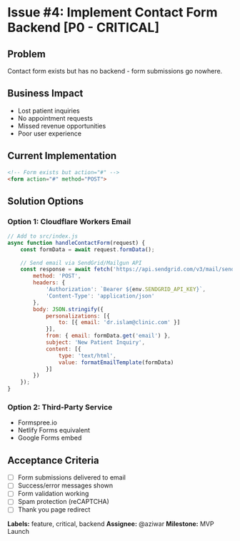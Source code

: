 # Issue #4: Implement Contact Form Backend [P0 - CRITICAL]

## Problem
Contact form exists but has no backend - form submissions go nowhere.

## Business Impact
- Lost patient inquiries
- No appointment requests
- Missed revenue opportunities
- Poor user experience

## Current Implementation
```html
<!-- Form exists but action="#" -->
<form action="#" method="POST">
```

## Solution Options

### Option 1: Cloudflare Workers Email
```javascript
// Add to src/index.js
async function handleContactForm(request) {
    const formData = await request.formData();
    
    // Send email via SendGrid/Mailgun API
    const response = await fetch('https://api.sendgrid.com/v3/mail/send', {
        method: 'POST',
        headers: {
            'Authorization': `Bearer ${env.SENDGRID_API_KEY}`,
            'Content-Type': 'application/json'
        },
        body: JSON.stringify({
            personalizations: [{
                to: [{ email: 'dr.islam@clinic.com' }]
            }],
            from: { email: formData.get('email') },
            subject: 'New Patient Inquiry',
            content: [{
                type: 'text/html',
                value: formatEmailTemplate(formData)
            }]
        })
    });
}
```

### Option 2: Third-Party Service
- Formspree.io
- Netlify Forms equivalent
- Google Forms embed

## Acceptance Criteria
- [ ] Form submissions delivered to email
- [ ] Success/error messages shown
- [ ] Form validation working
- [ ] Spam protection (reCAPTCHA)
- [ ] Thank you page redirect

**Labels:** feature, critical, backend
**Assignee:** @aziwar
**Milestone:** MVP Launch
